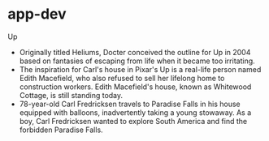 # app-dev
Up

- Originally titled Heliums, Docter conceived the outline for Up in 2004 based on fantasies of escaping from life when it became too irritating.
- The inspiration for Carl's house in Pixar's Up is a real-life person named Edith Macefield, who also refused to sell her lifelong home to construction workers. Edith Macefield's house, known as Whitewood Cottage, is still standing today.
- 78-year-old Carl Fredricksen travels to Paradise Falls in his house equipped with balloons, inadvertently taking a young stowaway. As a boy, Carl Fredricksen wanted to explore South America and find the forbidden Paradise Falls.
